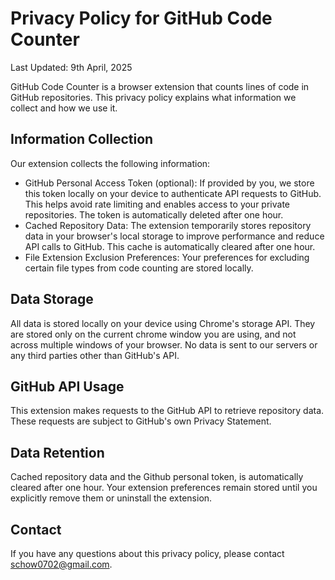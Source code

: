 # Privacy Policy for GitHub Code Counter

Last Updated: 9th April, 2025

GitHub Code Counter is a browser extension that counts lines of code in GitHub repositories. This privacy policy explains what information we collect and how we use it.

## Information Collection

Our extension collects the following information:

- GitHub Personal Access Token (optional): If provided by you, we store this token locally on your device to authenticate API requests to GitHub. This helps avoid rate limiting and enables access to your private repositories. The token is automatically deleted after one hour.
- Cached Repository Data: The extension temporarily stores repository data in your browser's local storage to improve performance and reduce API calls to GitHub. This cache is automatically cleared after one hour.
- File Extension Exclusion Preferences: Your preferences for excluding certain file types from code counting are stored locally.

## Data Storage

All data is stored locally on your device using Chrome's storage API. They are stored only on the current chrome window you are using, and not across multiple windows of your browser. No data is sent to our servers or any third parties other than GitHub's API.

## GitHub API Usage

This extension makes requests to the GitHub API to retrieve repository data. These requests are subject to GitHub's own Privacy Statement.

## Data Retention

Cached repository data and the Github personal token, is automatically cleared after one hour. Your extension preferences remain stored until you explicitly remove them or uninstall the extension.

## Contact

If you have any questions about this privacy policy, please contact schow0702@gmail.com.
